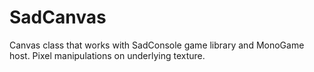 # SadCanvas
Canvas class that works with SadConsole game library and MonoGame host. Pixel manipulations on underlying texture.
